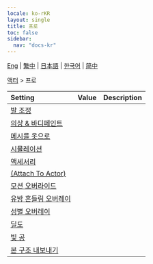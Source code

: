 ```yaml
---
locale: ko-rKR
layout: single
title: 프로
toc: false
sidebar:
  nav: "docs-kr"
---
```

[Eng](/dancexr/menu/2025.4/actor/pro_tools) | [繁中](/tw/dancexr/menu/2025.4/actor/pro_tools) | [日本語](/jp/dancexr/menu/2025.4/actor/pro_tools) | [한국어](/kr/dancexr/menu/2025.4/actor/pro_tools) | [简中](/zh/dancexr/menu/2025.4/actor/pro_tools)

[액터](../menu#액터) > 프로



| Setting | Value | Description |
| :--- | --- | :--- |
| [발 조정](feet_adjustment) |
| [의상 & 바디페인트](outfit) |
| [메시를 옷으로](mesh_to_cloth) |
| [시뮬레이션](cloth_simulation) |
| [액세서리](accessory) |
| [(Attach To Actor)](attach_to_actor) |
| [모션 오버라이드](motion_override) |
| [유방 흔들림 오버레이](shake_boobs_overlay) |
| [성별 오버레이](sex_overlay) |
| [딜도](dildo) |
| [빛 공](light_ball) |
| [본 구조 내보내기](export_bone_structure) |
